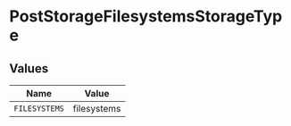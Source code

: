 # PostStorageFilesystemsStorageType


## Values

| Name          | Value         |
| ------------- | ------------- |
| `FILESYSTEMS` | filesystems   |